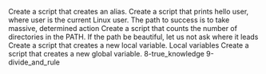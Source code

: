 Create a script that creates an alias.
Create a script that prints hello user, where user is the current Linux user.
The path to success is to take massive, determined action
Create a script that counts the number of directories in the PATH.
If the path be beautiful, let us not ask where it leads
Create a script that creates a new local variable.
Local variables
Create a script that creates a new global variable.
8-true_knowledge
9-divide_and_rule
